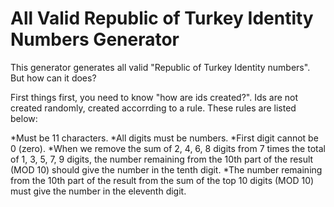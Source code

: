# All Valid Republic of Turkey Identity Numbers Generator
This generator generates all valid "Republic of Turkey Identity numbers". But how can it does?

First things first, you need to know "how are ids created?". Ids are not created randomly, created accorrding to a rule. These rules are listed below:

*Must be 11 characters.
*All digits must be numbers.
*First digit cannot be 0 (zero).
*When we remove the sum of 2, 4, 6, 8 digits from 7 times the total of 1, 3, 5, 7, 9 digits, the number remaining from the 10th part of the result (MOD 10) should give the number in the tenth digit.
*The number remaining from the 10th part of the result from the sum of the top 10 digits (MOD 10) must give the number in the eleventh digit.
